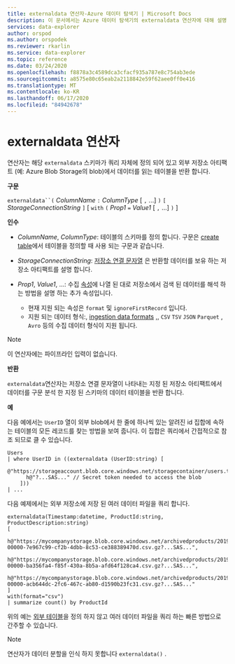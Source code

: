 ```yaml
---
title: externaldata 연산자-Azure 데이터 탐색기 | Microsoft Docs
description: 이 문서에서는 Azure 데이터 탐색기의 externaldata 연산자에 대해 설명 합니다.
services: data-explorer
author: orspod
ms.author: orspodek
ms.reviewer: rkarlin
ms.service: data-explorer
ms.topic: reference
ms.date: 03/24/2020
ms.openlocfilehash: f8878a3c4589dca3cfacf935a787e8c754ab3ede
ms.sourcegitcommit: a8575e80c65eab2a2118842e59f62aee0ff0e416
ms.translationtype: MT
ms.contentlocale: ko-KR
ms.lasthandoff: 06/17/2020
ms.locfileid: "84942678"
---
```

# <a name="externaldata-operator"></a>externaldata 연산자

연산자는 해당 `externaldata` 스키마가 쿼리 자체에 정의 되어 있고 외부 저장소 아티팩트 (예: Azure Blob Storage의 blob)에서 데이터를 읽는 테이블을 반환 합니다.

**구문**

`externaldata``(` *ColumnName* `:` *ColumnType* [ `,` ...] `)` `[` *StorageConnectionString* `]` [ `with` `(` *Prop1* `=` *Value1* [ `,` ...] `)` ]

**인수**

* *ColumnName*, *ColumnType*: 테이블의 스키마를 정의 합니다.
  구문은 [create table](../management/create-table-command.md)에서 테이블을 정의할 때 사용 되는 구문과 같습니다.

* *StorageConnectionString*: [저장소 연결 문자열](../api/connection-strings/storage.md) 은 반환할 데이터를 보유 하는 저장소 아티팩트를 설명 합니다.

* *Prop1*, *Value1*, ...: 수집 [속성](../../ingestion-properties.md)에 나열 된 대로 저장소에서 검색 된 데이터를 해석 하는 방법을 설명 하는 추가 속성입니다.
    * 현재 지원 되는 속성은 `format` 및 `ignoreFirstRecord` 입니다.
    * 지원 되는 데이터 형식:, [ingestion data formats](../../ingestion-supported-formats.md) ,, `CSV` `TSV` `JSON` `Parquet` , `Avro` 등의 수집 데이터 형식이 지원 됩니다.

> [!NOTE]
> 이 연산자에는 파이프라인 입력이 없습니다.

**반환**

`externaldata`연산자는 저장소 연결 문자열이 나타내는 지정 된 저장소 아티팩트에서 데이터를 구문 분석 한 지정 된 스키마의 데이터 테이블을 반환 합니다.

**예**

다음 예에서는 `UserID` 열이 외부 blob에서 한 줄에 하나씩 있는 알려진 id 집합에 속하는 테이블의 모든 레코드를 찾는 방법을 보여 줍니다.
이 집합은 쿼리에서 간접적으로 참조 되므로 클 수 있습니다.

```kusto
Users
| where UserID in ((externaldata (UserID:string) [
    @"https://storageaccount.blob.core.windows.net/storagecontainer/users.txt"
      h@"?...SAS..." // Secret token needed to access the blob
    ]))
| ...
```

다음 예제에서는 외부 저장소에 저장 된 여러 데이터 파일을 쿼리 합니다.

```kusto
externaldata(Timestamp:datetime, ProductId:string, ProductDescription:string)
[
  h@"https://mycompanystorage.blob.core.windows.net/archivedproducts/2019/01/01/part-00000-7e967c99-cf2b-4dbb-8c53-ce388389470d.csv.gz?...SAS...",
  h@"https://mycompanystorage.blob.core.windows.net/archivedproducts/2019/01/02/part-00000-ba356fa4-f85f-430a-8b5a-afd64f128ca4.csv.gz?...SAS...",
  h@"https://mycompanystorage.blob.core.windows.net/archivedproducts/2019/01/03/part-00000-acb644dc-2fc6-467c-ab80-d1590b23fc31.csv.gz?...SAS..."
]
with(format="csv")
| summarize count() by ProductId
```

위의 예는 [외부 테이블](schema-entities/externaltables.md)을 정의 하지 않고 여러 데이터 파일을 쿼리 하는 빠른 방법으로 간주할 수 있습니다. 

>[!NOTE]
>연산자가 데이터 분할을 인식 하지 못합니다 `externaldata()` .
